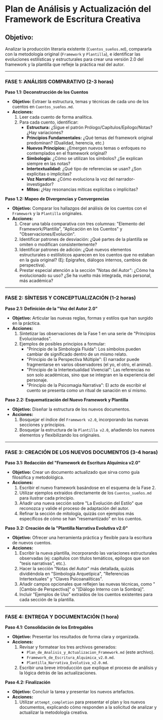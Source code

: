 # Plan de Análisis y Actualización del Framework de Escritura Creativa

## Objetivo:
Analizar la producción literaria existente (`Cuentos_sueños.md`), compararla con la metodología original (`Framework` y `Plantilla`), e identificar las evoluciones estilísticas y estructurales para crear una versión 2.0 del framework y la plantilla que refleje la práctica real del autor.

---

### **FASE 1: ANÁLISIS COMPARATIVO (2-3 horas)**

**Paso 1.1: Deconstrucción de los Cuentos**
- **Objetivo:** Extraer la estructura, temas y técnicas de cada uno de los cuentos en `Cuentos_sueños.md`.
- **Acciones:**
    1.  Leer cada cuento de forma analítica.
    2.  Para cada cuento, identificar:
        -   **Estructura:** ¿Sigue el patrón Prólogo/Capítulos/Epílogo/Notas? ¿Hay variaciones?
        -   **Principios Fundamentales:** ¿Qué temas del framework original predominan? (Dualidad, herencia, etc.)
        -   **Nuevos Principios:** ¿Emergen nuevos temas o enfoques no contemplados en el framework original?
        -   **Simbología:** ¿Cómo se utilizan los símbolos? ¿Se explican siempre en las notas?
        -   **Intertextualidad:** ¿Qué tipo de referencias se usan? ¿Son explícitas o implícitas?
        -   **Voz Narrativa:** ¿Cómo evoluciona la voz del narrador-investigador?
        -   **Mitos:** ¿Hay resonancias míticas explícitas o implícitas?

**Paso 1.2: Mapeo de Divergencias y Convergencias**
- **Objetivo:** Comparar los hallazgos del análisis de los cuentos con el `Framework` y la `Plantilla` originales.
- **Acciones:**
    1.  Crear una tabla comparativa con tres columnas: "Elemento del Framework/Plantilla", "Aplicación en los Cuentos" y "Observaciones/Evolución".
    2.  Identificar patrones de desviación: ¿Qué partes de la plantilla se omiten o modifican consistentemente?
    3.  Identificar patrones de adición: ¿Qué nuevos elementos estructurales o estilísticos aparecen en los cuentos que no estaban en la guía original? (Ej: Epígrafes, diálogos internos, cambios de perspectiva).
    4.  Prestar especial atención a la sección "Notas del Autor": ¿Cómo ha evolucionado su uso? ¿Se ha vuelto más integrada, más personal, más académica?

---

### **FASE 2: SÍNTESIS Y CONCEPTUALIZACIÓN (1-2 horas)**

**Paso 2.1: Definición de la "Voz del Autor 2.0"**
- **Objetivo:** Articular las nuevas reglas, formas y estilos que han surgido en la práctica.
- **Acciones:**
    1.  Sintetizar las observaciones de la Fase 1 en una serie de "Principios Evolucionados".
    2.  Ejemplos de posibles principios a formular:
        -   "Principio de la Simbología Fluida": Los símbolos pueden cambiar de significado dentro de un mismo relato.
        -   "Principio de la Perspectiva Múltiple": El narrador puede fragmentarse en varios observadores (el yo, el otro, el animal).
        -   "Principio de la Intertextualidad Vivencial": Las referencias no son solo académicas, sino que se integran en la experiencia del personaje.
        -   "Principio de la Psicomagia Narrativa": El acto de escribir el cuento se presenta como un ritual de sanación en sí mismo.

**Paso 2.2: Esquematización del Nuevo Framework y Plantilla**
- **Objetivo:** Diseñar la estructura de los nuevos documentos.
- **Acciones:**
    1.  Bosquejar el índice del `Framework v2.0`, incorporando las nuevas secciones y principios.
    2.  Bosquejar la estructura de la `Plantilla v2.0`, añadiendo los nuevos elementos y flexibilizando los originales.

---

### **FASE 3: CREACIÓN DE LOS NUEVOS DOCUMENTOS (3-4 horas)**

**Paso 3.1: Redacción del "Framework de Escritura Alquímica v2.0"**
- **Objetivo:** Crear un documento actualizado que sirva como guía filosófica y metodológica.
- **Acciones:**
    1.  Escribir el nuevo framework basándose en el esquema de la Fase 2.
    2.  Utilizar ejemplos extraídos directamente de los `Cuentos_sueños.md` para ilustrar cada principio.
    3.  Añadir una nueva sección sobre "La Evolución del Estilo" que reconozca y valide el proceso de adaptación del autor.
    4.  Refinar la sección de mitología, quizás con ejemplos más específicos de cómo se han "resemantizado" en los cuentos.

**Paso 3.2: Creación de la "Plantilla Narrativa Evolutiva v2.0"**
- **Objetivo:** Ofrecer una herramienta práctica y flexible para la escritura de nuevos cuentos.
- **Acciones:**
    1.  Escribir la nueva plantilla, incorporando las variaciones estructurales observadas (ej: capítulos con títulos temáticos, epílogos que son "tesis narrativas", etc.).
    2.  Hacer la sección "Notas del Autor" más detallada, quizás dividiéndola en "Simbología Arquetípica", "Referencias Intertextuales" y "Claves Psicoanalíticas".
    3.  Añadir campos opcionales que reflejen las nuevas técnicas, como "[Cambio de Perspectiva]" o "[Diálogo Interno con la Sombra]".
    4.  Incluir "Ejemplos de Uso" extraídos de los cuentos existentes para cada sección de la plantilla.

---

### **FASE 4: ENTREGA Y DOCUMENTACIÓN (1 hora)**

**Paso 4.1: Consolidación de los Entregables**
- **Objetivo:** Presentar los resultados de forma clara y organizada.
- **Acciones:**
    1.  Revisar y formatear los tres archivos generados:
        -   `Plan_de_Analisis_y_Actualizacion_Framework.md` (este archivo).
        -   `Framework_de_Escritura_Alquimica_v2.0.md`.
        -   `Plantilla_Narrativa_Evolutiva_v2.0.md`.
    2.  Escribir una breve introducción que explique el proceso de análisis y la lógica detrás de las actualizaciones.

**Paso 4.2: Finalización**
- **Objetivo:** Concluir la tarea y presentar los nuevos artefactos.
- **Acciones:**
    1.  Utilizar `attempt_completion` para presentar el plan y los nuevos documentos, explicando cómo responden a la solicitud de analizar y actualizar la metodología creativa.
